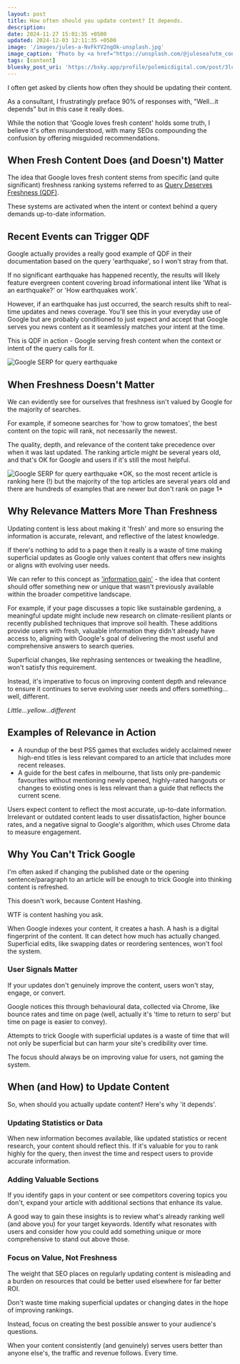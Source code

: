 ```yaml
---
layout: post
title: How often should you update content? It depends.
description: 
date: 2024-11-27 15:01:35 +0500
updated: 2024-12-03 12:11:35 +0500
image: '/images/jules-a-NvFkYV2ngOk-unsplash.jpg'
image_caption: 'Photo by <a href="https://unsplash.com/@julesea?utm_content=creditCopyText&utm_medium=referral&utm_source=unsplash">jules a.</a> on <a href="https://unsplash.com/photos/grayscale-photography-of-brother-typewriter-NvFkYV2ngOk?utm_content=creditCopyText&utm_medium=referral&utm_source=unsplash">Unsplash</a>'
tags: [content]
bluesky_post_uri: 'https://bsky.app/profile/polemicdigital.com/post/3lccyoiqm2p2c'
---
```


I often get asked by clients how often they should be updating their content.

As a consultant, I frustratingly preface 90% of responses with, "Well...it depends" but in this case it really does.

While the notion that 'Google loves fresh content' holds some truth, I believe it's often misunderstood, with many SEOs compounding the confusion by offering misguided recommendations.

<h2>When Fresh Content Does (and Doesn't) Matter</h2>

The idea that Google loves fresh content stems from specific (and quite significant) freshness ranking systems referred to as <a href="https://developers.google.com/search/docs/appearance/ranking-systems-guide" target="_blank">Query Deserves Freshness (QDF)</a>. 

These systems are activated when the intent or context behind a query demands up-to-date information.

<h2>Recent Events can Trigger QDF</h2>

Google actually provides a really good example of QDF in their documentation based on the query 'earthquake', so I won't stray from that. 

If no significant earthquake has happened recently, the results will likely feature evergreen content covering broad informational intent like 'What is an earthquake?' or 'How earthquakes work'.

However, if an earthquake has just occurred, the search results shift to real-time updates and news coverage. You'll see this in your everyday use of Google but are probably conditioned to just expect and accept that Google serves you news content as it seamlessly matches your intent at the time.

This is QDF in action - Google serving fresh content when the context or intent of the query calls for it.

<img src="/images/earthquake.png" loading="lazy" alt="Google SERP for query earthquake">

<h2>When Freshness Doesn't Matter</h2>

We can evidently see for ourselves that freshness isn't valued by Google for the majority of searches. 

For example, if someone searches for 'how to grow tomatoes', the best content on the topic will rank, not necessarily the newest. 

The quality, depth, and relevance of the content take precedence over when it was last updated. The ranking article might be several years old, and that's OK for Google and users if it's still the most helpful.

<img src="/images/growing-tomatoes.png" loading="lazy" alt="Google SERP for query earthquake">
*OK, so the most recent article is ranking here (!) but the majority of the top articles are several years old and there are hundreds of examples that are newer but don't rank on page 1*

<h2>Why Relevance Matters More Than Freshness</h2>

Updating content is less about making it 'fresh' and more so ensuring the information is accurate, relevant, and reflective of the latest knowledge. 

If there's nothing to add to a page then it really is a waste of time making superficial updates as Google only values content that offers new insights or aligns with evolving user needs.

We can refer to this concept as <a href="https://www.clearscope.io/blog/information-gain-seo" target="_blank">'information gain'</a> - the idea that content should offer something new or unique that wasn't previously available within the broader competitive landscape.

For example, if your page discusses a topic like sustainable gardening, a meaningful update might include new research on climate-resilient plants or recently published techniques that improve soil health. These additions provide users with fresh, valuable information they didn't already have access to, aligning with Google's goal of delivering the most useful and comprehensive answers to search queries.

Superficial changes, like rephrasing sentences or tweaking the headline, won't satisfy this requirement. 

Instead, it's imperative to focus on improving content depth and relevance to ensure it continues to serve evolving user needs and offers something…well, different.

<lite-youtube videoid="yJYyEuP9LOU"></lite-youtube>

*Little...yellow...different*

<h2>Examples of Relevance in Action</h2>

<ul>
<li>A roundup of the best PS5 games that excludes widely acclaimed newer high-end titles is less relevant compared to an article that includes more recent releases.</li>
<li>A guide for the best cafes in melbourne, that lists only pre-pandemic favourites without mentioning newly opened, highly-rated hangouts or changes to existing ones is less relevant than a guide that reflects the current scene.</li>
</ul>

Users expect content to reflect the most accurate, up-to-date information. Irrelevant or outdated content leads to user dissatisfaction, higher bounce rates, and a negative signal to Google's algorithm, which uses Chrome data to measure engagement.

<h2>Why You Can't Trick Google</h2>

I'm often asked if changing the published date or the opening sentence/paragraph to an article will be enough to trick Google into thinking content is refreshed.

This doesn't work, because Content Hashing.

WTF is content hashing you ask.

When Google indexes your content, it creates a hash. A hash is a digital fingerprint of the content. It can detect how much has actually changed. Superficial edits, like swapping dates or reordering sentences, won't fool the system.

<h3>User Signals Matter</h3>

If your updates don't genuinely improve the content, users won't stay, engage, or convert. 

Google notices this through behavioural data, collected via Chrome, like bounce rates and time on page (well, actually it's 'time to return to serp' but time on page is easier to convey).

Attempts to trick Google with superficial updates is a waste of time that will not only be superficial but can harm your site's credibility over time. 

The focus should always be on improving value for users, not gaming the system.

<h2>When (and How) to Update Content</h2>

So, when should you actually update content? Here's why 'it depends'.

<h3>Updating Statistics or Data</h3>

When new information becomes available, like updated statistics or recent research, your content should reflect this. If it's valuable for you to rank highly for the query, then invest the time and respect users to provide accurate information.

<h3>Adding Valuable Sections</h3>

If you identify gaps in your content or see competitors covering topics you don't, expand your article with additional sections that enhance its value.

A good way to gain these insights is to review what's already ranking well (and above you) for your target keywords. Identify what resonates with users and consider how you could add something unique or more comprehensive to stand out above those.

<h3>Focus on Value, Not Freshness</h3>

The weight that SEO places on regularly updating content is misleading and a burden on resources that could be better used elsewhere for far better ROI.

Don't waste time making superficial updates or changing dates in the hope of improving rankings. 

Instead, focus on creating the best possible answer to your audience's questions. 

When your content consistently (and genuinely) serves users better than anyone else's, the traffic and revenue follows. Every time.


<lite-youtube videoid="IKiSPUc2Jck" params="start=53"></lite-youtube>